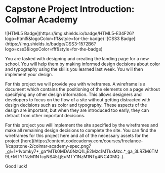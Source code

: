 <h1> Capstone Project Introduction: Colmar Academy </h1>
![HTML5 Badge](https://img.shields.io/badge/HTML5-E34F26?logo=html5&logoColor=fff&style=for-the-badge) ![CSS3 Badge](https://img.shields.io/badge/CSS3-1572B6?logo=css3&logoColor=fff&style=for-the-badge)
<p>You are tasked with designing and creating the landing page for a new school. You will help them by making informed design decisions about 
color and typography using the skills you learned last week. You will then implement your design.</p>
<p>For this project we will provide you with wireframes. A wireframe is a document which contains the positioning of the elements on a page 
without specifying any other design information. This allows designers and developers to focus on the flow of a site without getting distracted with design decisions such as color and typography. These aspects of the design are important, but when they are introduced too early, they can detract from other important decisions.</p>
<p>For this project you will implement the site specified by the wireframes and make all remaining design decisions to complete the site. 
You can find the wireframes for this project here and all of the necessary assets for the project [here](https://content.codecademy.com/courses/freelance-1/capstone-2/colmar-academy-spec.png?_gl=1*1vbmky7*_ga*MTk0MDA0NzQ1LjE2Mzc1MTkxMzc.*_ga_3LRZM6TM9L*MTY1NzM1NTcyNS45LjEuMTY1NzM1NTg4NC40MQ..).</p>

Good luck!




